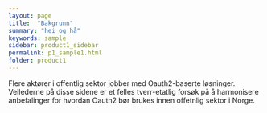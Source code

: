 ```yaml
---
layout: page
title:  "Bakgrunn"
summary: "hei og hå"
keywords: sample
sidebar: product1_sidebar
permalink: p1_sample1.html
folder: product1
---
```


Flere aktører i offentlig sektor jobber med Oauth2-baserte løsninger.  Veilederne på disse sidene er et felles tverr-etatlig forsøk på å harmonisere anbefalinger for hvordan Oauth2 bør brukes innen offetnlig sektor i Norge.

